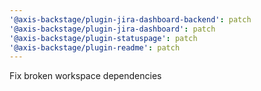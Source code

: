 ```yaml
---
'@axis-backstage/plugin-jira-dashboard-backend': patch
'@axis-backstage/plugin-jira-dashboard': patch
'@axis-backstage/plugin-statuspage': patch
'@axis-backstage/plugin-readme': patch
---
```


Fix broken workspace dependencies
